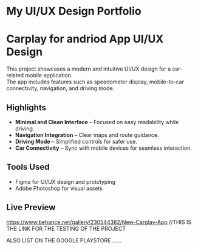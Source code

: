 # My UI/UX Design Portfolio
# Carplay for andriod  App UI/UX Design

This project showcases a modern and intuitive UI/UX design for a car-related mobile application.  
The app includes features such as speedometer display, mobile-to-car connectivity, navigation, and driving mode.  

## Highlights
- **Minimal and Clean Interface** – Focused on easy readability while driving.
- **Navigation Integration** – Clear maps and route guidance.
- **Driving Mode** – Simplified controls for safer use.
- **Car Connectivity** – Sync with mobile devices for seamless interaction.

## Tools Used
- Figma for UI/UX design and prototyping
- Adobe Photoshop for visual assets

## Live Preview
https://www.behance.net/gallery/230544382/New-Carplay-App                   //THIS IS THE LINK FOR THE TESTING OF THE PROJECT 

ALSO LIST ON THE GOOGLE PLAYSTORE ......
